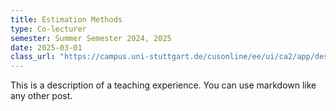 ```yaml
---
title: Estimation Methods
type: Co-lecturer
semester: Summer Semester 2024, 2025
date: 2025-03-01
class_url: "https://campus.uni-stuttgart.de/cusonline/ee/ui/ca2/app/desktop/#/slc.cm.reg/student/modules/detail/92889/213?$scrollTo=toc_details"  # <-- add your URL here
---
```


This is a description of a teaching experience. You can use markdown like any other post.